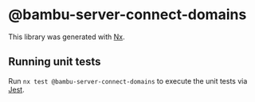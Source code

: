 # @bambu-server-connect-domains

This library was generated with [Nx](https://nx.dev).

## Running unit tests

Run `nx test @bambu-server-connect-domains` to execute the unit tests via [Jest](https://jestjs.io).
